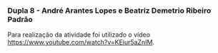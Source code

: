 ### Dupla 8 - André Arantes Lopes e Beatriz Demetrio Ribeiro Padrão

Para realização da atividade foi utilizado o vídeo https://www.youtube.com/watch?v=KEiur5aZnIM.
